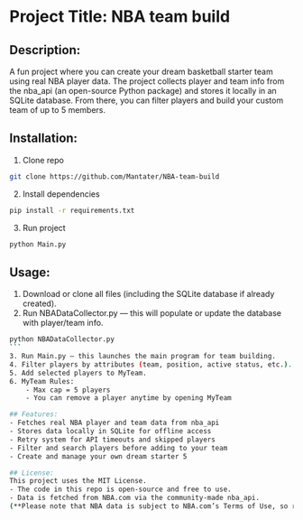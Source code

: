 # Project Title: NBA team build

## Description:
A fun project where you can create your dream basketball starter team using real NBA player data.
The project collects player and team info from the nba_api
 (an open-source Python package) and stores it locally in an SQLite database. From there, you can filter players and build your custom team of up to 5 members.

## Installation:
1. Clone repo
```sh
git clone https://github.com/Mantater/NBA-team-build
```
2. Install dependencies
```sh
pip install -r requirements.txt
```
3. Run project
```sh
python Main.py
```

## Usage:
1. Download or clone all files (including the SQLite database if already created).
2. Run NBADataCollector.py — this will populate or update the database with player/team info.
````sh
python NBADataCollector.py
```
3. Run Main.py — this launches the main program for team building.
4. Filter players by attributes (team, position, active status, etc.).
5. Add selected players to MyTeam.
6. MyTeam Rules:
	- Max cap = 5 players
	- You can remove a player anytime by opening MyTeam

## Features:
- Fetches real NBA player and team data from nba_api
- Stores data locally in SQLite for offline access
- Retry system for API timeouts and skipped players
- Filter and search players before adding to your team
- Create and manage your own dream starter 5

## License:
This project uses the MIT License.
- The code in this repo is open-source and free to use.
- Data is fetched from NBA.com via the community-made nba_api.
(**Please note that NBA data is subject to NBA.com’s Terms of Use, so review them if using this project commercially.**)
